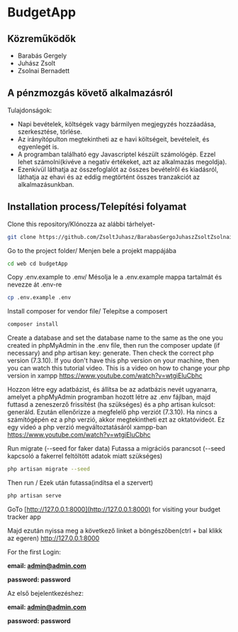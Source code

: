 # BudgetApp

## Közreműködők

* Barabás Gergely
* Juhász Zsolt
* Zsolnai Bernadett

## A pénzmozgás követő alkalmazásról

Tulajdonságok:
- Napi bevételek, költségek vagy bármilyen megjegyzés hozzáadása, szerkesztése, törlése.
- Az irányítópulton megtekintheti az e havi költségeit, bevételeit, és egyenlegét is.
- A programban található egy Javascriptel készült számológép. Ezzel lehet számolni(kivéve a negatív értékeket, azt az alkalmazás megoldja).
- Ezenkívül láthatja az összefoglalót az összes bevételről és kiadásról, láthatja az ehavi és az eddig megtörtént összes tranzakciót az alkalmazásunkban. 


## Installation process/Telepítési folyamat

Clone this repository/Klónozza az alábbi tárhelyet-
```sh
git clone https://github.com/ZsoltJuhasz/BarabasGergoJuhaszZsoltZsolnaiBernadett.git
```
Go to the project folder/ Menjen bele a projekt mappájába
```sh
cd web cd budgetApp
```
Copy .env.example to .env/ Mésolja le a .env.example mappa tartalmát és nevezze át .env-re
```sh
cp .env.example .env
```
Install composer for vendor file/ Telepítse a composert
```sh
composer install
```
Create a database and set the database name to the same as the one you created in phpMyAdmin in the .env file,
then run the composer update (if necessary) and php artisan key: generate.
Then check the correct php version (7.3.10). If you don't have this php version on your machine, then
you can watch this tutorial video. This is a video on how to change your php version in xampp
https://www.youtube.com/watch?v=wtgiEluCbhc

Hozzon létre egy adatbázist, és állítsa be az adatbázis nevét ugyanarra, amelyet a phpMyAdmin programban hozott létre az .env fájlban,
majd futtasd a zeneszerző frissítést (ha szükséges) és a php artisan kulcsot: generáld.
Ezután ellenőrizze a megfelelő php verziót (7.3.10). Ha nincs a számítógépén ez a php verzió, akkor
megtekintheti ezt az oktatóvideót. Ez egy videó a php verzió megváltoztatásáról xampp-ban
https://www.youtube.com/watch?v=wtgiEluCbhc

Run migrate (--seed for faker data) Futassa a migrációs parancsot (--seed kapcsoló a fakerrel feltöltött adatok miatt szükséges)
```sh
php artisan migrate --seed
```
Then run / Ezek után futassa(indítsa el a szervert)
```sh
php artisan serve
```
GoTo [http://127.0.0.1:8000](http://127.0.0.1:8000) for visiting your budget tracker app

Majd ezután nyissa meg a következő linket a böngészőben(ctrl + bal klikk az egeren) <http://127.0.0.1:8000>

For the first Login:

**email: admin@admin.com**

**password: password**

Az első bejelentkezéshez: 

**email: admin@admin.com**

**password: password**
